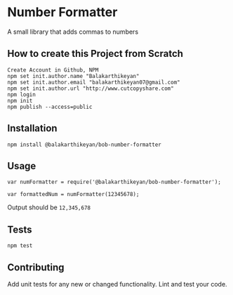 Number Formatter
=========

A small library that adds commas to numbers

## How to create this Project from Scratch

```
Create Account in Github, NPM
npm set init.author.name "Balakarthikeyan"
npm set init.author.email "balakarthikeyan07@gmail.com"
npm set init.author.url "http://www.cutcopyshare.com"
npm login
npm init
npm publish --access=public
```

## Installation

  `npm install @balakarthikeyan/bob-number-formatter`

## Usage

    var numFormatter = require('@balakarthikeyan/bob-number-formatter');

    var formattedNum = numFormatter(12345678);
  
  
  Output should be `12,345,678`


## Tests

  `npm test`

## Contributing

Add unit tests for any new or changed functionality. Lint and test your code.